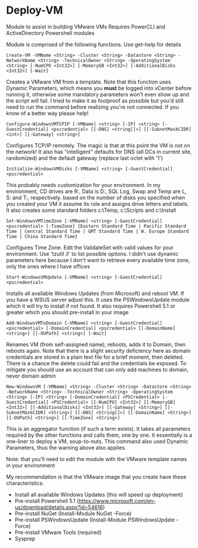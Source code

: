 # Deploy-VM
Module to assist in building VMware VMs
Requires PowerCLI and ActiveDirectory Powershell modules

Module is comprised of the following functions. Use get-help for details

`Create-VM -VMName <String> -Cluster <String> -Datastore <String> -NetworkName <String> -TechnicalOwner <String> -OperatingSystem <String> [-NumCPU <Int32>] [-MemoryGB <Int32>] [-AdditionalDisks <Int32>] [-Wait]`

Creates a VMware VM from a template. Note that this function uses Dynamic Parameters, which means you **must** be logged into vCenter before running it, otherwise some mandatory parameters won't even show up and the script will fail. I tried to make it as foolproof as possible but you'd still need to run the command before realizing you're not connected. If you know of a better way please help!

`Configure-WindowsVMTCPIP [-VMName] <string> [-IP] <string> [-GuestCredential] <pscredential> [[-DNS] <string[]>] [[-SubnetMaskCIDR] <int>] [[-Gateway] <string>]`

Configures TCP/IP remotely. The magic is that at this point the VM is not on the network! It also has "intelligent" defaults for DNS (all DCs in current site, randomized) and the default gateway (replace last octet with '1')

`Initialize-WindowsVMDisks [-VMName] <string> [-GuestCredential] <pscredential>`

This probably needs customization for your environment. In my environment, CD drives are R:, Data is D:, SQL Log, Swap and Temp are L, S: and T:, respectively. based on the number of disks you specified when you created your VM it assume its role and assigns drive letters and labels. It also creates some standard folders c:\Temp, c:\Scripts and c:\Install

`Set-WindowsVMTimeZone [-VMName] <string> [-GuestCredential] <pscredential> [-TimeZone] {Eastern Standard Time | Pacific Standard Time | Central Standard Time | GMT Standard Time | W. Europe Standard Time | China Standard Time}`

Configures Time Zone. Edit the ValidateSet with valid values for your environment. Use 'tzutil /l' to list possible options. I didn't use dynamic parameters here because I don't want to retrieve every available time zone, only the ones where I have offices

`Start-WindowsVMUpdate [-VMName] <string> [-GuestCredential] <pscredential>`

Installs all available Windows Updates (from Microsoft) and reboot VM. If you have a WSUS server adjust this. It uses the PSWindowsUpdate module which it will try to install if not found. It also requires Powershell 5.1 or greater which you should pre-install in your image

`Add-WindowsVMToDomain [-VMName] <string> [-GuestCredential] <pscredential> [-DomainCredential] <pscredential> [[-DomainName] <string>] [[-OUPath] <string>] [-Wait]`

Renames VM (from self-assigned name), reboots, adds it to Domain, then reboots again. Note that there is a slight security deficiency here as domain credentials are stored in a plain text file for a brief moment, then deleted. There is a chance the delete could fail and the credentials be exposed. To mitigate you should use an account that can only add machines to domain, never domain admin

`New-WindowsVM [-VMName] <String> -Cluster <String> -Datastore <String> -NetworkName <String> -TechnicalOwner <String> -OperatingSystem <String> [-IP] <String> [-DomainCredential] <PSCredential> [-GuestCredential] <PSCredential> [[-NumCPU] <Int32>] [[-MemoryGB] <Int32>] [[-AdditionalDisks] <Int32>] [[-Gateway] <String>] [[-SubnetMaskCIDR] <String>] [[-DNS] <String[]>] [[-DomainName] <String>] [[-OUPath] <String>] [[-TimeZone] <String>]`

This is an aggregator function (if such a term exists). It takes all parameters required by the other functions and calls them, one by one. It essentially is a one-liner to deploy a VM, soup-to-nuts.
This command also used Dynamic Parameters, thus the warning above also applies

Note: that you'll need to edit the module with the VMware template names in your environment

My recommendation is that the VMware image that you create have these characteristics:
- Install all available Windows Updates (this will speed up deployment)
- Pre-install Powershell 5.1 (https://www.microsoft.com/en-us/download/details.aspx?id=54616)
- Pre-install NuGet (Install-Module NuGet -Force)
- Pre-install PSWindowsUpdate (Install-Module PSWindowsUpdate -Force)
- Pre-install VMware Tools (required)
- Sysprep


